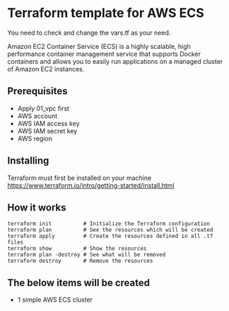 # Terraform template for AWS ECS
You need to check and change the vars.tf as your need.

Amazon EC2 Container Service (ECS) is a highly scalable, high performance container management service that supports Docker containers and allows you to easily run applications on a managed cluster of Amazon EC2 instances.

## Prerequisites
- Apply 01_vpc first
- AWS account
- AWS IAM access key
- AWS IAM secret key
- AWS region

## Installing
Terraform must first be installed on your machine
https://www.terraform.io/intro/getting-started/install.html

## How it works
```
terraform init          # Initialize the Terraform configuration
terraform plan          # See the resources which will be created
terraform apply         # Create the resources defined in all .tf files
terraform show          # Show the resources
terraform plan -destroy # See what will be removed
terraform destroy       # Remove the resources
```

## The below items will be created
- 1 simple AWS ECS cluster